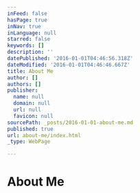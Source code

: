 ```yaml
---
inFeed: false
hasPage: true
inNav: true
inLanguage: null
starred: false
keywords: []
description: ''
datePublished: '2016-01-01T04:46:56.318Z'
dateModified: '2016-01-01T04:46:46.667Z'
title: About Me
author: []
authors: []
publisher:
  name: null
  domain: null
  url: null
  favicon: null
sourcePath: _posts/2016-01-01-about-me.md
published: true
url: about-me/index.html
_type: WebPage

---
```

# About Me